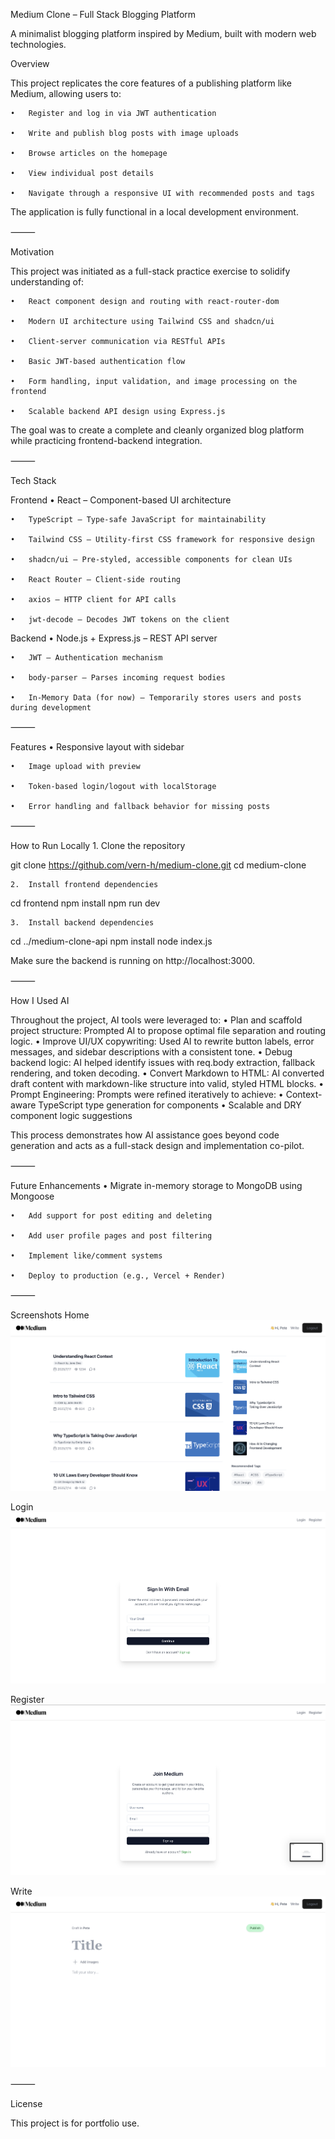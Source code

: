 Medium Clone – Full Stack Blogging Platform

A minimalist blogging platform inspired by Medium, built with modern web technologies.

Overview

This project replicates the core features of a publishing platform like Medium, allowing users to:

	•	Register and log in via JWT authentication
 
	•	Write and publish blog posts with image uploads
 
	•	Browse articles on the homepage
 
	•	View individual post details
 
	•	Navigate through a responsive UI with recommended posts and tags
 

The application is fully functional in a local development environment.

⸻

Motivation

This project was initiated as a full-stack practice exercise to solidify understanding of:

	•	React component design and routing with react-router-dom
 
	•	Modern UI architecture using Tailwind CSS and shadcn/ui
 
	•	Client-server communication via RESTful APIs
 
	•	Basic JWT-based authentication flow
 
	•	Form handling, input validation, and image processing on the frontend
 
	•	Scalable backend API design using Express.js

The goal was to create a complete and cleanly organized blog platform while practicing frontend-backend integration.

⸻

Tech Stack

Frontend
	•	React – Component-based UI architecture
 
	•	TypeScript – Type-safe JavaScript for maintainability
 
	•	Tailwind CSS – Utility-first CSS framework for responsive design
 
	•	shadcn/ui – Pre-styled, accessible components for clean UIs
 
	•	React Router – Client-side routing
 
	•	axios – HTTP client for API calls
 
	•	jwt-decode – Decodes JWT tokens on the client


Backend
	•	Node.js + Express.js – REST API server
 
	•	JWT – Authentication mechanism
 
	•	body-parser – Parses incoming request bodies
 
	•	In-Memory Data (for now) – Temporarily stores users and posts during development

⸻

Features
	•	Responsive layout with sidebar
 
	•	Image upload with preview
 
	•	Token-based login/logout with localStorage
 
	•	Error handling and fallback behavior for missing posts

⸻

How to Run Locally
	1.	Clone the repository

git clone https://github.com/vern-h/medium-clone.git
cd medium-clone

	2.	Install frontend dependencies

cd frontend
npm install
npm run dev

	3.	Install backend dependencies

cd ../medium-clone-api
npm install
node index.js

Make sure the backend is running on http://localhost:3000.

⸻

How I Used AI

Throughout the project, AI tools were leveraged to:
	•	Plan and scaffold project structure: Prompted AI to propose optimal file separation and routing logic.
	•	Improve UI/UX copywriting: Used AI to rewrite button labels, error messages, and sidebar descriptions with a consistent tone.
	•	Debug backend logic: AI helped identify issues with req.body extraction, fallback rendering, and token decoding.
	•	Convert Markdown to HTML: AI converted draft content with markdown-like structure into valid, styled HTML blocks.
	•	Prompt Engineering: Prompts were refined iteratively to achieve:
	•	Context-aware TypeScript type generation for components
	•	Scalable and DRY component logic suggestions

This process demonstrates how AI assistance goes beyond code generation and acts as a full-stack design and implementation co-pilot.

⸻

Future Enhancements
	•	Migrate in-memory storage to MongoDB using Mongoose
 
	•	Add support for post editing and deleting
 
	•	Add user profile pages and post filtering
 
	•	Implement like/comment systems
 
	•	Deploy to production (e.g., Vercel + Render)

⸻

Screenshots
Home
![Home Screenshot](./home.jpg)

Login
![Login Screenshot](./login.jpg)

Register
![Register Screenshot](./register.jpg)

Write
![Write Screenshot](./write.jpg)

⸻

License

This project is for portfolio use.
